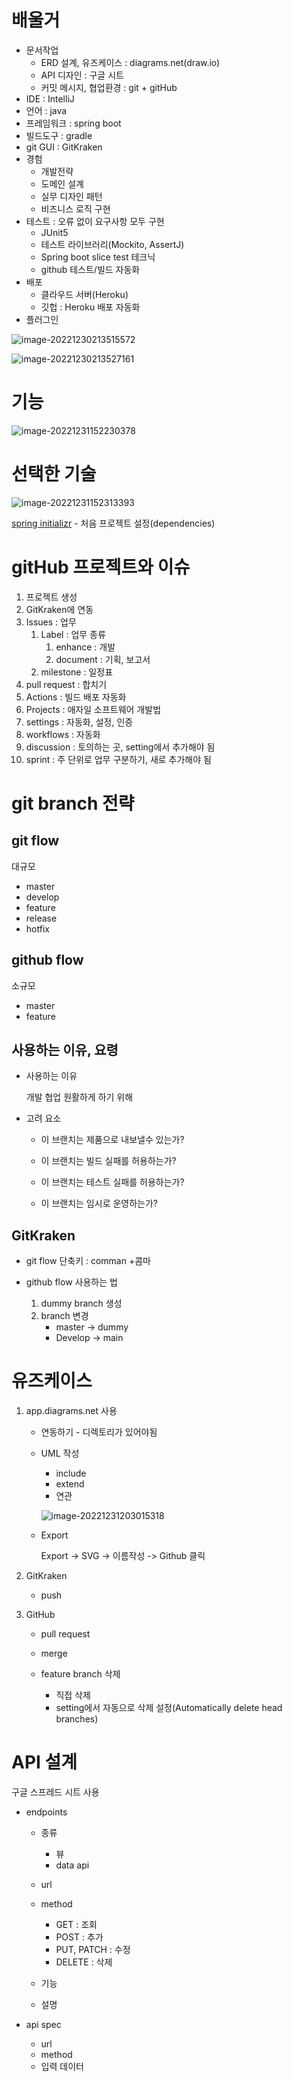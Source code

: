 # 배울거

* 문서작업
  * ERD 설계, 유즈케이스 : diagrams.net(draw.io)
  * API 디자인 : 구글 시트
  * 커밋 메시지, 협업환경 : git + gitHub
* IDE : IntelliJ 
* 언어 : java
* 프레임워크 : spring boot
* 빌드도구 : gradle
* git GUI : GitKraken
* 경험 
  * 개발전략
  * 도메인 설계
  * 실무 디자인 패턴
  * 비즈니스 로직 구현
* 테스트 : 오류 없이 요구사항 모두 구현 
  * JUnit5
  * 테스트 라이브러리(Mockito, AssertJ)
  * Spring boot slice test 테크닉
  * github 테스트/빌드 자동화
* 배포 
  * 클라우드 서버(Heroku)
  * 깃헙 : Heroku 배포 자동화
* 플러그인

![image-20221230213515572](md-images/image-20221230213515572.png)

![image-20221230213527161](md-images/image-20221230213527161.png)



# 기능

![image-20221231152230378](md-images/image-20221231152230378.png)



# 선택한 기술

![image-20221231152313393](md-images/image-20221231152313393.png)

[spring initializr](https://start.spring.io/) - 처음 프로젝트 설정(dependencies)



# gitHub 프로젝트와 이슈

1. 프로젝트 생성
2. GitKraken에 연동
3. Issues : 업무
   1. Label : 업무 종류
      1. enhance : 개발
      2. document : 기획, 보고서
   2. milestone : 일정표
4. pull request : 합치기
5. Actions : 빌드 배포 자동화
6. Projects : 애자일 소프트웨어 개발법
7. settings : 자동화, 설정, 인증
8. workflows : 자동화
9. discussion : 토의하는 곳, setting에서 추가해야 됨
10. sprint : 주 단위로 업무 구분하기, 새로 추가해야 됨



# git branch 전략



## git flow

대규모

* master
* develop
* feature
* release
* hotfix

## github flow

소규모

* master
* feature

## 사용하는 이유, 요령

* 사용하는 이유

  개발 협업 원활하게 하기 위해

* 고려 요소

  * 이 브랜치는 제품으로 내보낼수 있는가?

  * 이 브랜치는 빌드 실패를 허용하는가?

  * 이 브랜치는 테스트 실패를 허용하는가?

  * 이 브랜치는 임시로 운영하는가?



## GitKraken

* git flow 단축키 : comman +콤마

* github flow 사용하는 법 
  1. dummy branch 생성
  2. branch 변경
     * master -> dummy
     * Develop -> main





# 유즈케이스

1. app.diagrams.net 사용

   * 연동하기 - 디렉토리가 있어야됨

   * UML 작성

     * include
     * extend
     * 연관

     ![image-20221231203015318](md-images/image-20221231203015318.png)

   * Export

     Export -> SVG -> 이름작성 -> Github 클릭

2. GitKraken
   * push

3. GitHub

   * pull request

   * merge

   * feature branch 삭제 
     * 직접 삭제
     * setting에서 자동으로 삭제 설정(Automatically delete head branches)



# API 설계

구글 스프레드 시트 사용

* endpoints

  * 종류
    * 뷰
    * data api

  * url

  * method
    * GET : 조회
    * POST : 추가
    * PUT, PATCH : 수정
    * DELETE : 삭제

  * 기능

  * 설명

* api spec
  * url
  * method
  * 입력 데이터
